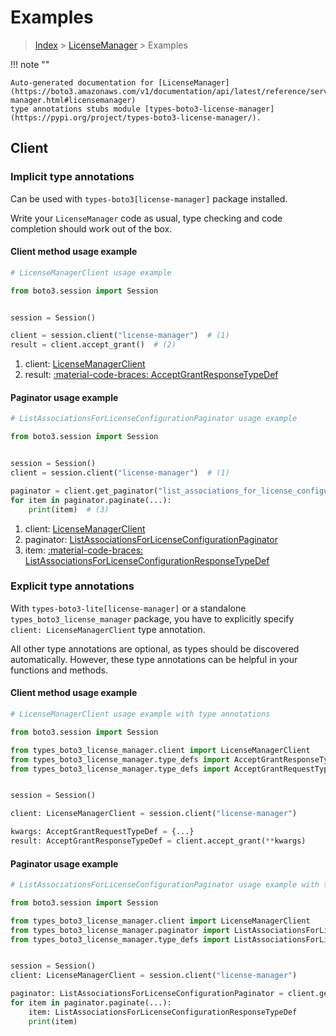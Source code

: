# Examples

> [Index](../README.md) > [LicenseManager](./README.md) > Examples

!!! note ""

    Auto-generated documentation for [LicenseManager](https://boto3.amazonaws.com/v1/documentation/api/latest/reference/services/license-manager.html#licensemanager)
    type annotations stubs module [types-boto3-license-manager](https://pypi.org/project/types-boto3-license-manager/).

## Client

### Implicit type annotations

Can be used with `types-boto3[license-manager]` package installed.

Write your `LicenseManager` code as usual,
type checking and code completion should work out of the box.


#### Client method usage example

```python
# LicenseManagerClient usage example

from boto3.session import Session


session = Session()

client = session.client("license-manager")  # (1)
result = client.accept_grant()  # (2)
```

1. client: [LicenseManagerClient](./client.md)
2. result: [:material-code-braces: AcceptGrantResponseTypeDef](./type_defs.md#acceptgrantresponsetypedef)



#### Paginator usage example

```python
# ListAssociationsForLicenseConfigurationPaginator usage example

from boto3.session import Session


session = Session()
client = session.client("license-manager")  # (1)

paginator = client.get_paginator("list_associations_for_license_configuration")  # (2)
for item in paginator.paginate(...):
    print(item)  # (3)
```

1. client: [LicenseManagerClient](./client.md)
2. paginator: [ListAssociationsForLicenseConfigurationPaginator](./paginators.md#listassociationsforlicenseconfigurationpaginator)
3. item: [:material-code-braces: ListAssociationsForLicenseConfigurationResponseTypeDef](./type_defs.md#listassociationsforlicenseconfigurationresponsetypedef)




### Explicit type annotations

With `types-boto3-lite[license-manager]`
or a standalone `types_boto3_license_manager` package, you have to explicitly specify `client: LicenseManagerClient` type annotation.

All other type annotations are optional, as types should be discovered automatically.
However, these type annotations can be helpful in your functions and methods.


#### Client method usage example

```python
# LicenseManagerClient usage example with type annotations

from boto3.session import Session

from types_boto3_license_manager.client import LicenseManagerClient
from types_boto3_license_manager.type_defs import AcceptGrantResponseTypeDef
from types_boto3_license_manager.type_defs import AcceptGrantRequestTypeDef


session = Session()

client: LicenseManagerClient = session.client("license-manager")

kwargs: AcceptGrantRequestTypeDef = {...}
result: AcceptGrantResponseTypeDef = client.accept_grant(**kwargs)
```



#### Paginator usage example

```python
# ListAssociationsForLicenseConfigurationPaginator usage example with type annotations

from boto3.session import Session

from types_boto3_license_manager.client import LicenseManagerClient
from types_boto3_license_manager.paginator import ListAssociationsForLicenseConfigurationPaginator
from types_boto3_license_manager.type_defs import ListAssociationsForLicenseConfigurationResponseTypeDef


session = Session()
client: LicenseManagerClient = session.client("license-manager")

paginator: ListAssociationsForLicenseConfigurationPaginator = client.get_paginator("list_associations_for_license_configuration")
for item in paginator.paginate(...):
    item: ListAssociationsForLicenseConfigurationResponseTypeDef
    print(item)
```




